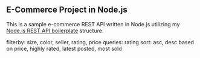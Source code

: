 ## E-Commerce Project in Node.js

This is a sample e-commerce REST API written in Node.js utilizing my [Node.js REST API boilerplate](https://github.com/margaiwangara/nodejs-api-boilerplate) structure.

<!-- Probable filters for products -->

filterby: size, color, seller, rating, price
queries: rating
sort: asc, desc based on price, highly rated, latest posted, most sold
